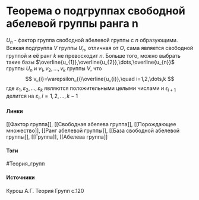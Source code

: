 # Теорема о подгруппах свободной абелевой группы ранга n
$U_{n}$ - фактор группа свободной абелевой группы с $n$ образующими.
Всякая подгруппа $V$ группы $U_{n}$, отличная от $O$, сама является свободной группой и её ранг $k$ не превосходит $n$. Больше того, можно выбрать такие базы $\overline{u_{1}},\overline{u_{2}},\dots,\overline{u_{n}}$ группы $U_{n}$ и $v_{1},v_{2},\dots,v_{k}$ группы $V$, что
$$
v_{i}=\varepsilon_{i}\overline{u_{i}},\quad i=1,2,\dots,k
$$
где $\varepsilon_{1},\varepsilon_{2},\dots,\varepsilon_{k}$ являются положительными целыми числами и $\epsilon_{i+1}$ делится на $\varepsilon_{i},i=1,2,\dots,k-1$
#### Линки
 [[Фактор группа]],
 [[Свободная абелева группа]],
 [[Порождающее множество]],
 [[Ранг абелевой группы]],
 [[База свободной абелевой группы]],
 [[Группа]],
 [[Абелева группа]]
#### Тэги
 #Теория_групп 
#### Источники
 Курош А.Г. Теория Групп с.120